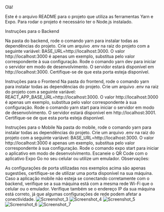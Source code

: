 Olá!

Este é o arquivo README para o projeto que utiliza as ferramentas Yarn e Expo. Para rodar o projeto é necessário ter o Node.js instalado.

Instruções para o Backend

Na pasta do backend, rode o comando yarn para instalar todas as dependências do projeto.
Crie um arquivo .env na raiz do projeto com a seguinte variável: BASE_URL=http://localhost:3000. 
O valor http://localhost:3000 é apenas um exemplo, substitua pelo valor correspondente à sua configuração.
Rode o comando yarn dev para iniciar o servidor em modo de desenvolvimento.
O servidor estará disponível em http://localhost:3000. 
Certifique-se de que esta porta esteja disponível.

Instruções para o Frontend
Na pasta do frontend, rode o comando yarn para instalar todas as dependências do projeto.
Crie um arquivo .env na raiz do projeto com a seguinte variável: REACT_APP_BASE_URL=http://localhost:3000. 
O valor http://localhost:3000 é apenas um exemplo, substitua pelo valor correspondente à sua configuração.
Rode o comando yarn start para iniciar o servidor em modo de desenvolvimento.
O servidor estará disponível em http://localhost:3001. Certifique-se de que esta porta esteja disponível.

Instruções para o Mobile
Na pasta do mobile, rode o comando yarn para instalar todas as dependências do projeto.
Crie um arquivo .env na raiz do projeto com a seguinte variável: BASE_URL=http://localhost:3000. 
O valor http://localhost:3000 é apenas um exemplo, substitua pelo valor correspondente à sua configuração.
Rode o comando expo start para iniciar o aplicativo em modo de desenvolvimento.
Escaneie o QR Code com o aplicativo Expo Go no seu celular ou utilize um emulador.
Observações:

As configurações de porta utilizadas nos exemplos acima são apenas sugestões, certifique-se de utilizar uma porta disponível na sua máquina.
Caso a aplicação mobile não esteja se conectando corretamente com o backend, verifique se a sua máquina está com a mesma rede Wi-Fi que o celular ou o emulador.
Verifique também se o endereço IP da sua máquina está correto, já que algumas configurações de rede podem afetar a conectividade.
![Screenshot_3](https://github.com/LinekerSS/PizzaProjectApp/assets/75345837/2ebb5bd3-7902-4c91-ba74-35c08a1ebd50)
![Screenshot_4](https://github.com/LinekerSS/PizzaProjectApp/assets/75345837/894cd982-0463-4356-9a72-b02ed5ecad4e)
![Screenshot_5](https://github.com/LinekerSS/PizzaProjectApp/assets/75345837/cfa56aae-13d6-4a1e-806c-f49f6a0af728)
![Screenshot_6](https://github.com/LinekerSS/PizzaProjectApp/assets/75345837/5b5723f7-a7e7-49ff-aff4-32b3e8076874)
![Screenshot_7](https://github.com/LinekerSS/PizzaProjectApp/assets/75345837/026b92e1-4895-44e9-83b7-bc2f75786899)
